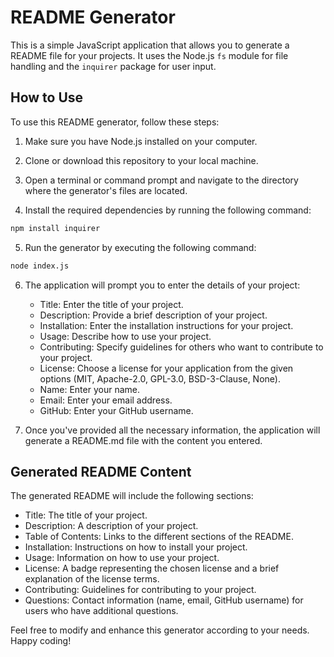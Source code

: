 # README Generator

This is a simple JavaScript application that allows you to generate a README file for your projects. It uses the Node.js `fs` module for file handling and the `inquirer` package for user input.

## How to Use

To use this README generator, follow these steps:

1. Make sure you have Node.js installed on your computer.

2. Clone or download this repository to your local machine.

3. Open a terminal or command prompt and navigate to the directory where the generator's files are located.

4. Install the required dependencies by running the following command:

```bash
npm install inquirer
```

5. Run the generator by executing the following command:

```bash
node index.js
```

6. The application will prompt you to enter the details of your project:

   - Title: Enter the title of your project.
   - Description: Provide a brief description of your project.
   - Installation: Enter the installation instructions for your project.
   - Usage: Describe how to use your project.
   - Contributing: Specify guidelines for others who want to contribute to your project.
   - License: Choose a license for your application from the given options (MIT, Apache-2.0, GPL-3.0, BSD-3-Clause, None).
   - Name: Enter your name.
   - Email: Enter your email address.
   - GitHub: Enter your GitHub username.

7. Once you've provided all the necessary information, the application will generate a README.md file with the content you entered.

## Generated README Content

The generated README will include the following sections:

- Title: The title of your project.
- Description: A description of your project.
- Table of Contents: Links to the different sections of the README.
- Installation: Instructions on how to install your project.
- Usage: Information on how to use your project.
- License: A badge representing the chosen license and a brief explanation of the license terms.
- Contributing: Guidelines for contributing to your project.
- Questions: Contact information (name, email, GitHub username) for users who have additional questions.


Feel free to modify and enhance this generator according to your needs. Happy coding!
